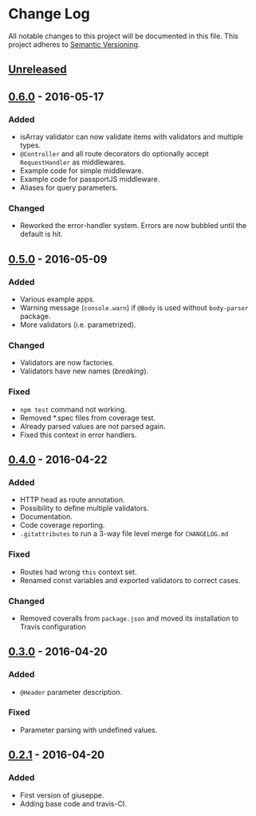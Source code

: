# Change Log
All notable changes to this project will be documented in this file.
This project adheres to [Semantic Versioning](http://semver.org/).

## [Unreleased]


## [0.6.0] - 2016-05-17
### Added
- isArray validator can now validate items with validators and multiple types.
- `@Controller` and all route decorators do optionally accept `RequestHandler` as middlewares.
- Example code for simple middleware.
- Example code for passportJS middleware.
- Aliases for query parameters.

### Changed
- Reworked the error-handler system. Errors are now bubbled until the default is hit.


## [0.5.0] - 2016-05-09
### Added
- Various example apps.
- Warning message (`console.warn`) if `@Body` is used without `body-parser` package.
- More validators (i.e. parametrized).

### Changed
- Validators are now factories.
- Validators have new names (*breaking*).

### Fixed
- `npm test` command not working.
- Removed *.spec files from coverage test.
- Already parsed values are not parsed again.
- Fixed this context in error handlers.


## [0.4.0] - 2016-04-22
### Added
- HTTP head as route annotation.
- Possibility to define multiple validators.
- Documentation.
- Code coverage reporting.
- `.gitattributes` to run a 3-way file level merge for `CHANGELOG.md`

### Fixed
- Routes had wrong `this` context set.
- Renamed const variables and exported validators to correct cases.

### Changed
- Removed coveralls from `package.json` and moved its installation to Travis configuration


## [0.3.0] - 2016-04-20
### Added
- `@Header` parameter description.

### Fixed
- Parameter parsing with undefined values.


## [0.2.1] - 2016-04-20
### Added
- First version of giuseppe.
- Adding base code and travis-CI.

[Unreleased]: https://github.com/smartive/giuseppe/compare/v0.6.0...master
[0.6.0]: https://github.com/smartive/giuseppe/compare/v0.5.0...v0.6.0
[0.5.0]: https://github.com/smartive/giuseppe/compare/v0.4.0...v0.5.0
[0.4.0]: https://github.com/smartive/giuseppe/compare/v0.3.1...v0.4.0
[0.3.0]: https://github.com/smartive/giuseppe/compare/v0.2.0...v0.3.0
[0.2.1]: https://github.com/smartive/giuseppe/tree/v0.2.1
